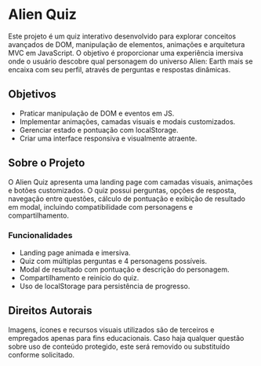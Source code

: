 # Alien Quiz

Este projeto é um quiz interativo desenvolvido para explorar conceitos avançados de DOM, manipulação de elementos, animações e arquitetura MVC em JavaScript. O objetivo é proporcionar uma experiência imersiva onde o usuário descobre qual personagem do universo Alien: Earth mais se encaixa com seu perfil, através de perguntas e respostas dinâmicas.

## Objetivos

- Praticar manipulação de DOM e eventos em JS.
- Implementar animações, camadas visuais e modais customizados.
- Gerenciar estado e pontuação com localStorage.
- Criar uma interface responsiva e visualmente atraente.

## Sobre o Projeto

O Alien Quiz apresenta uma landing page com camadas visuais, animações e botões customizados. O quiz possui perguntas, opções de resposta, navegação entre questões, cálculo de pontuação e exibição de resultado em modal, incluindo compatibilidade com personagens e compartilhamento.

### Funcionalidades

- Landing page animada e imersiva.
- Quiz com múltiplas perguntas e 4 personagens possíveis.
- Modal de resultado com pontuação e descrição do personagem.
- Compartilhamento e reinício do quiz.
- Uso de localStorage para persistência de progresso.

## Direitos Autorais

Imagens, ícones e recursos visuais utilizados são de terceiros e empregados apenas para fins educacionais. Caso haja qualquer questão sobre uso de conteúdo protegido, este será removido ou substituído conforme solicitado.
